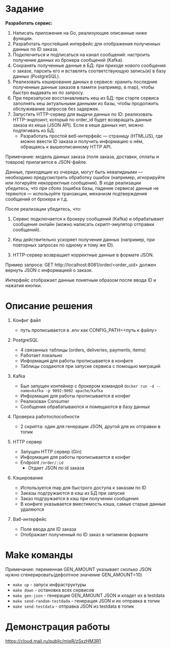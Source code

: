 # Задание

**Разработать сервис:**

1. Написать приложение на Go, реализующее описанные ниже функции.
2. Разработать простейший интерфейс для отображения полученных данных по ID заказа.
3. Подключиться и подписаться на канал сообщений: настроить получение данных из брокера сообщений (Kafka).
4. Сохранять полученные данные в БД: при приходе нового сообщения о заказе, парсить его и вставлять соответствующую
   запись(и) в базу данных (PostgreSQL).
5. Реализовать кэширование данных в сервисе: хранить последние полученные данные заказов в памяти (например, в map),
   чтобы быстро выдавать их по запросу.
6. При перезапуске восстанавливать кеш из БД: при старте сервиса заполнять кеш актуальными данными из базы, чтобы
   продолжить обслуживание запросов без задержек.
7. Запустить HTTP-сервер для выдачи данных по ID: реализовать HTTP-эндпоинт, который по order_id будет возвращать данные
   заказа из кеша (JSON API). Если в кеше данных нет, можно подтягивать из БД.
    - Разработать простой веб-интерфейс — страницу (HTML/JS), где можно ввести ID заказа и получить информацию о нём,
      обращаясь к вышеописанному HTTP API.

Примечание: модель данных заказа (поля заказа, доставки, оплаты и товаров) прилагается в JSON-файле.

Данные, приходящие из очереди, могут быть невалидными — необходимо предусмотреть обработку ошибок (например, игнорируйте
или логируйте некорректные сообщения). В ходе реализации убедитесь, что при сбоях (ошибка базы, падение сервиса) данные
не теряются — используйте транзакции, механизм подтверждения сообщений от брокера и т.д.

После реализации убедитесь, что:

1. Сервис подключается к брокеру сообщений (Kafka) и обрабатывает сообщения онлайн (можно написать скрипт-эмулятор
   отправки сообщений).

2. Кеш действительно ускоряет получение данных (например, при повторных запросах по одному и тому же ID).

3. HTTP-сервер возвращает корректные данные в формате JSON.

Пример запроса:
GET http://localhost:8081/order/<order_uid> должен вернуть JSON с информацией о заказе.

Интерфейс отображает данные понятным образом после ввода ID и нажатия кнопки.

# Описание решения

1. Конфиг файл
    - путь прописывается в .env как CONFIG_PATH=<путь к файлу>

2. PostgreSQL
    - 4 связанных таблицы (orders, deliveries, payments, items)
    - Работает локально
    - Информация для работы прописывается в конфиге
    - Таблицы создаются при запуске сервиса с помощью миграций
3. Kafka
    - Был запущен контейнер с брокером командой  `docker run -d --name=kafka -p 9092:9092 apache/kafka`
    - Информация для работы прописывается в конфиг
    - Реализован Consumer
    - Сообщения обрабатываются и помещаются в базу данных
4. Проверка работоспособности
    - 2 скрипта: один для генерации JSON, другой для их отправки в топик
5. HTTP сервер
    - Запущен HTTP сервер (Gin)
    - Информация для работы прописывается в конфиг
    - Endpoint `/order/:id`
        - Отдает JSON по id заказа
6. Кэширование
    - Используется map для быстрого доступа к заказам по ID
    - Заказы подгружаются в кэш из БД при запуске
    - Заказ подгружается в кэш при получении сообщения
    - В конфиге указывается вместимость кэша, самые старые данные удаляются
7. Вэб-интерфейс
    - Поле ввода для ID заказа
    - Отображает полученный по ID заказ в читаемом формате

# Make команды

Примечание: переменная GEN_AMOUNT указывает сколько JSON нужно сгенерировать(дефолтное значение GEN_AMOUNT=10)

- `make up` - запуск инфраструктуры
- `make down` - остановка всех сервисов
- `make gen-json` - генерация GEN_AMOUNT JSON и кладет их в testdata
- `make send-random-testdada` - генерация JSON и их отправка в топик
- `make send-testdata` - отправка JSON из testdata в топик

# Демонстрация работы

https://cloud.mail.ru/public/mipR/zSxzHM3R1